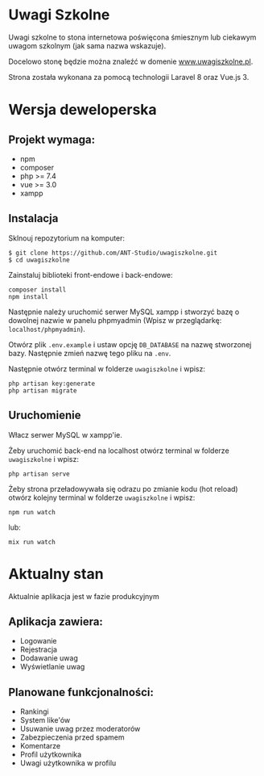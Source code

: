 # Uwagi Szkolne

Uwagi szkolne to stona internetowa poświęcona śmiesznym lub ciekawym uwagom szkolnym (jak sama nazwa wskazuje).

Docelowo stonę będzie można znaleźć w domenie www.uwagiszkolne.pl.

Strona została wykonana za pomocą technologii Laravel 8 oraz Vue.js 3.

# Wersja deweloperska

## Projekt wymaga:

- npm
- composer
- php >= 7.4
- vue >= 3.0
- xampp

## Instalacja

Sklnouj repozytorium na komputer:
```
$ git clone https://github.com/ANT-Studio/uwagiszkolne.git
$ cd uwagiszkolne
```

Zainstaluj biblioteki front-endowe i back-endowe:
```
composer install
npm install
```
Następnie należy uruchomić serwer MySQL xampp i stworzyć bazę o dowolnej nazwie w panelu phpmyadmin (Wpisz w przeglądarkę: `localhost/phpmyadmin`).

Otwórz plik `.env.example` i ustaw opcję `DB_DATABASE` na nazwę stworzonej bazy. Następnie zmień nazwę tego pliku na `.env`.

Następnie otwórz terminal w folderze `uwagiszkolne` i wpisz:
```
php artisan key:generate
php artisan migrate
```

## Uruchomienie

Włacz serwer MySQL w xampp'ie.

Żeby uruchomić back-end na localhost otwórz terminal w folderze `uwagiszkolne` i wpisz:
```
php artisan serve
```

Żeby strona przeładowywała się odrazu po zmianie kodu (hot reload) otwórz kolejny terminal w folderze `uwagiszkolne` i wpisz:
```
npm run watch
```
lub:
```
mix run watch
```

# Aktualny stan

Aktualnie aplikacja jest w fazie produkcyjnym 

## Aplikacja zawiera:

- Logowanie
- Rejestracja
- Dodawanie uwag
- Wyświetlanie uwag

## Planowane funkcjonalności:

- Rankingi
- System like'ów
- Usuwanie uwag przez moderatorów
- Zabezpieczenia przed spamem
- Komentarze
- Profil użytkownika
- Uwagi użytkownika w profilu
